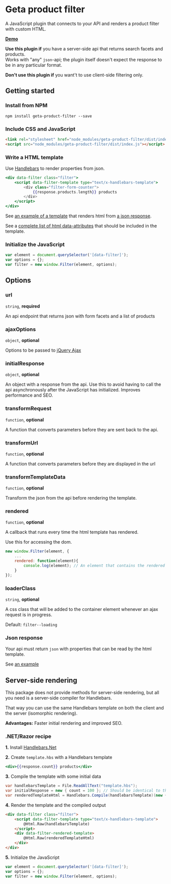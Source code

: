 # Geta product filter

A JavaScript plugin that connects to your API and renders a product filter with custom HTML.

**[Demo](https://geta.github.io/product-filter/)**

**Use this plugin if** you have a server-side api that returns search facets and products.<br />
Works with "any" `json`-api; the plugin itself doesn't expect the response to be in any particular format.

**Don't use this plugin if** you want't to use client-side filtering only.

## Getting started

### Install from NPM

    npm install geta-product-filter --save
    
### Include CSS and JavaScript

```html
<link rel="stylesheet" href="node_modules/geta-product-filter/dist/index.css">
<script src="node_modules/geta-product-filter/dist/index.js"></script>
```

### Write a HTML template

Use [Handlebars](http://handlebarsjs.com/) to render properties from json.

```handlebars
<div data-filter class="filter">
    <script data-filter-template type="text/x-handlebars-template">
        <div class="filter-form-counter">
			{{response.products.length}} products
		</div>
    </script>
</div>
```

See [an example of a template](index.html)  that renders html from [a json response](demo/full/index.json).

See a [complete list of html data-attributes](docs/data-attributes.md) that should be included in the template.

### Initialize the JavaScript

```JavaScript
var element = document.querySelector('[data-filter]');
var options = {};
var filter = new window.Filter(element, options);
```

## Options

### url

`string`, **required**

An api endpoint that returns json with form facets and a list of products

### ajaxOptions

`object`, **optional**

Options to be passed to [jQuery Ajax](http://api.jquery.com/jquery.ajax/)

### initialResponse

`object`, **optional**

An object with a response from the api.
Use this to avoid having to call the api asynchronously after the JavaScript has initialized.
Improves performance and SEO.

### transformRequest

`function`, **optional**

A function that converts parameters before they are sent back to the api.

### transformUrl

`function`, **optional**

A function that converts parameters before they are displayed in the url

### transformTemplateData

`function`, **optional**

Transform the json from the api before rendering the template.

### rendered

`function`, **optional**

A callback that runs every time the html template has rendered.

Use this for accessing the dom.
 
```JavaScript
new window.Filter(element, {
    ...
    rendered: function(element){
        console.log(element); // An element that contains the rendered template html
    }
});
```

### loaderClass

`string`, **optional**

A css class that will be added to the container element whenever an ajax request is in progress.

Default: `filter--loading`

### Json response

Your api must return `json` with properties that can be read by the html template.

See [an example](demo/full/index.json)

## Server-side rendering 

This package does not provide methods for server-side rendering, but all you need is a server-side compiler for Handlebars.

That way you can use the same Handlebars template on both the client and the server (isomorphic rendering). 

**Advantages:** Faster initial rendering and improved SEO.

### .NET/Razor recipe

**1.** Install [Handlebars.Net](https://github.com/rexm/Handlebars.Net)

**2.** Create `template.hbs` with a Handlebars template

```handlebars
<div>{{response.count}} products</div>
```

**3.** Compile the template with some initial data

```cs
var handlebarsTemplate = File.ReadAllText("template.hbs");
var initialResponse = new { count = 100 }; // Should be identical to the response provided by your api
var renderedTemplateHtml = Handlebars.Compile(handlebarsTemplate)(new { response = initialResponse });
```

**4.** Render the template and the compiled output

```html
<div data-filter class="filter">
    <script data-filter-template type="text/x-handlebars-template">
        @Html.Raw(handlebarsTemplate)
    </script>
    <div data-filter-rendered-template>
        @Html.Raw(renderedTemplateHtml)
    </div>
</div>
```

**5.** Initialize the JavaScript

```JavaScript
var element = document.querySelector('[data-filter]');
var options = {};
var filter = new window.Filter(element, options);
```
